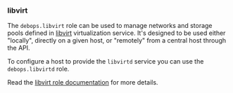 ### libvirt

The `debops.libvirt` role can be used to manage networks and storage
pools defined in [libvirt](https://libvirt.org/) virtualization service.
It's designed to be used either "locally", directly on a given host, or
"remotely" from a central host through the API.

To configure a host to provide the `libvirtd` service you can use the
`debops.libvirtd` role.

Read the [libvirt role documentation](https://docs.debops.org/en/stable-3.0/ansible/roles/libvirt/) for more details.
